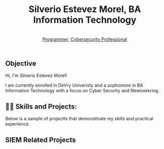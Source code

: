 <!DOCTYPE html>
<html lang="en">
<head>
  <meta charset="UTF-8" />
  <meta name="viewport" content="width=device-width, initial-scale=1.0" />
  <meta name="author" content="Silverio Estevez" />
  <meta name="keywords" content="github, cyber security, networking, information technology" />
  <meta name="description" content="github landing page" />
</head>
  <body>
    <div class="page">
      <header class="header"><h1>Silverio Estevez Morel, BA Information Technology</h1><br/><a href="https://github.com/silver275">Programmer</a>, <a href="https://www.linkedin.com/in/silverio-estevez-8b8aa62b1/">Cybersecurity Professional</a></header>
      <main class+"content">
<section class="objective"><h2> Objective</h2>
    <p></p>Hi, I'm Silverio Estevez Morel!</p>
<p>I am currently enrolled in DeVry Univeristy and a sophomore in BA Information Technology with a focus on Cyber Security and Newtowkring.</p></section>
<section class="projects">
<h2>👨‍💻 Skills and Projects:</h2>
<p>Below is a sample of projectts that demonsttrate my skills and pracitcal experience.</p>
<h2>SIEM Related Projects</h2>
</section>
  </main>
</div>
</body>
</html>
